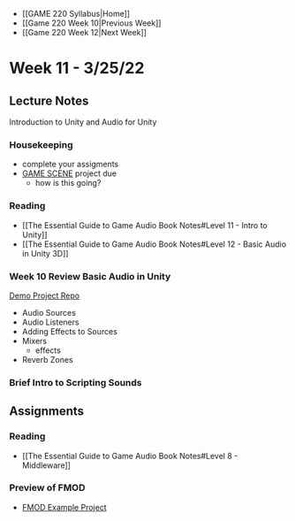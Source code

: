 - [[GAME 220 Syllabus|Home]]
- [[Game 220 Week 10|Previous Week]]
- [[Game 220 Week 12|Next Week]]

# Week 11 - 3/25/22

## Lecture Notes
Introduction to Unity and Audio for Unity

### Housekeeping
- complete your assigments
- [GAME SCENE](https://learn.unity.com/tutorial/audio-setup) project due
	- how is this going?

### Reading
- [[The Essential Guide to Game Audio Book Notes#Level 11 - Intro to Unity]]
- [[The Essential Guide to Game Audio Book Notes#Level 12 - Basic Audio in Unity 3D]]

### Week 10 Review Basic Audio in Unity
[Demo Project Repo](https://github.com/APUGames/game-220-unity-audio-intro)

- Audio Sources
- Audio Listeners
- Adding Effects to Sources
- Mixers
	- effects
- Reverb Zones

### Brief Intro to Scripting Sounds

## Assignments

### Reading
- [[The Essential Guide to Game Audio Book Notes#Level 8 - Middleware]]

### Preview of FMOD
- [FMOD Example Project](https://github.com/APUGames/FMODProject)